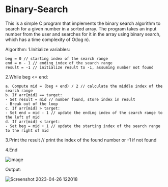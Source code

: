 # Binary-Search

This is a simple C program that implements the binary search algorithm to search for a given number in a sorted array. The program takes an input number from the user and searches for it in the array using binary search, which has a time complexity of O(log n).

Algorithm:
1.Initialize variables:

    beg = 0 // starting index of the search range
    end = n - 1 // ending index of the search range
    result = -1 // initialize result to -1, assuming number not found
    
2.While beg <= end:

    a. Compute mid = (beg + end) / 2 // calculate the middle index of the search range
    b. If arr[mid] == target:
    - Set result = mid // number found, store index in result
    - Break out of the loop
    c. If arr[mid] > target:
    - Set end = mid - 1 // update the ending index of the search range to the left of mid
    d. If arr[mid] < target:
    - Set beg = mid + 1 // update the starting index of the search range to the right of mid

3.Print the result // print the index of the found number or -1 if not found

4.End

![image](https://user-images.githubusercontent.com/125973911/234492094-622cb9cb-dc75-4104-8fce-17110b57db69.png)

Output:

![Screenshot 2023-04-26 122018](https://user-images.githubusercontent.com/125973911/234493460-1d30f589-58d8-46df-bdc7-efa2de09757c.png)
